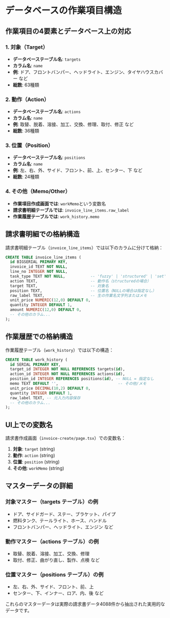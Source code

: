 # データベースの作業項目構造

## 作業項目の4要素とデータベース上の対応

### 1. 対象（Target）
- **データベーステーブル名**: `targets`
- **カラム名**: `name`
- **例**: ドア、フロントバンパー、ヘッドライト、エンジン、タイヤハウスカバー など
- **総数**: 63種類

### 2. 動作（Action）
- **データベーステーブル名**: `actions`
- **カラム名**: `name`
- **例**: 取替、脱着、溶接、加工、交換、修理、取付、修正 など
- **総数**: 36種類

### 3. 位置（Position）
- **データベーステーブル名**: `positions`
- **カラム名**: `name`
- **例**: 左、右、外、サイド、フロント、前、上、センター、下 など
- **総数**: 24種類

### 4. その他（Memo/Other）
- **作業項目作成画面では**: `workMemo`という変数名
- **請求書明細テーブルでは**: `invoice_line_items.raw_label`
- **作業履歴テーブルでは**: `work_history.memo`

## 請求書明細での格納構造

請求書明細テーブル（`invoice_line_items`）では以下のカラムに分けて格納：

```sql
CREATE TABLE invoice_line_items (
  id BIGSERIAL PRIMARY KEY,
  invoice_id TEXT NOT NULL,
  line_no INTEGER NOT NULL,
  task_type TEXT NOT NULL,           -- 'fuzzy' | 'structured' | 'set'
  action TEXT,                       -- 動作名（structuredの場合）
  target TEXT,                       -- 対象名
  position TEXT,                     -- 位置名（NULLの場合は指定なし）
  raw_label TEXT,                    -- 生の作業名文字列またはメモ
  unit_price NUMERIC(12,0) DEFAULT 0,
  quantity INTEGER DEFAULT 1,
  amount NUMERIC(12,0) DEFAULT 0,
  -- その他のカラム...
);
```

## 作業履歴での格納構造

作業履歴テーブル（`work_history`）では以下の構造：

```sql
CREATE TABLE work_history (
  id SERIAL PRIMARY KEY,
  target_id INTEGER NOT NULL REFERENCES targets(id),
  action_id INTEGER NOT NULL REFERENCES actions(id),
  position_id INTEGER REFERENCES positions(id), -- NULL = 指定なし
  memo TEXT DEFAULT '',                          -- その他/メモ
  unit_price DECIMAL(10,2) DEFAULT 0,
  quantity INTEGER DEFAULT 1,
  raw_label TEXT, -- 元入力内容保存
  -- その他のカラム...
);
```

## UI上での変数名

請求書作成画面（`invoice-create/page.tsx`）での変数名：

1. **対象**: `target` (string)
2. **動作**: `action` (string) 
3. **位置**: `position` (string)
4. **その他**: `workMemo` (string)

## マスターデータの詳細

### 対象マスター（targets テーブル）の例
- ドア、サイドガード、ステー、ブラケット、パイプ
- 燃料タンク、テールライト、ホース、ハンドル
- フロントバンパー、ヘッドライト、エンジン など

### 動作マスター（actions テーブル）の例  
- 取替、脱着、溶接、加工、交換、修理
- 取付、修正、曲がり直し、製作、点検 など

### 位置マスター（positions テーブル）の例
- 左、右、外、サイド、フロント、前、上
- センター、下、インナー、ロア、内、後 など

これらのマスターデータは実際の請求書データ4088件から抽出された実用的なデータです。